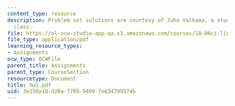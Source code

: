 ```yaml
---
content_type: resource
description: Problem set solutions are courtesy of Juha Valkama, a student in the
  class.
file: https://ol-ocw-studio-app-qa.s3.amazonaws.com/courses/18-06ci-linear-algebra-communications-intensive-spring-2004/3b150a18d20a77099409fe634799574b_hw2.pdf
file_type: application/pdf
learning_resource_types:
- Assignments
ocw_type: OCWFile
parent_title: Assignments
parent_type: CourseSection
resourcetype: Document
title: hw2.pdf
uid: 3b150a18-d20a-7709-9409-fe634799574b
---
```

